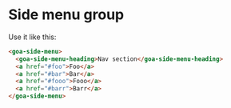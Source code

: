 # Side menu group

Use it like this:
```html
<goa-side-menu>
  <goa-side-menu-heading>Nav section</goa-side-menu-heading>
  <a href="#foo">Foo</a>
  <a href="#bar">Bar</a>
  <a href="#fooo">Fooo</a>
  <a href="#barr">Barr</a>
</goa-side-menu>
```
